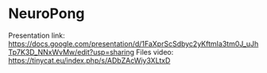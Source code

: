 # NeuroPong

Presentation link: https://docs.google.com/presentation/d/1FaXprScSdbyc2yKftmIa3tm0J_uJhTp7K3D_NNxWvMw/edit?usp=sharing
Files video: https://tinycat.eu/index.php/s/ADbZAcWiy3XLtxD